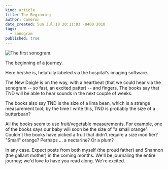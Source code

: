 ```yaml
---
kind: article
title: The Beginning
author: Cameron
date_created: Sun Jul 18 20:11:03 -0400 2010
tags:
  - sonogram
published: true
---
```


![The first sonogram.](/images/sonogram_1.jpg)

The beginning of a journey.

Here he/she is, helpfully labeled via the hospital's imaging software.

The New Daigle is on the way, with a heartbeat (that we could hear via the sonogram -- so fast, an excited patter) -- and fingers. The books say that TND will be able to hear sounds in the next couple of weeks.

The books also say TND is the size of a lima bean, which is a strange measurement tool; by the time I write this, TND is probably the size of a butterbean?

All the books seem to use fruit/vegetable measurements. For example, one of the books says our baby will soon be the size of "a small orange". Couldn't the books have picked a fruit that didn't require a size modifier? "Small" orange? Perhaps ... a nectarine? Or a plum?

In any case. Expect posts from both myself (the proud father) and Shannon (the gallant mother) in the coming months. We'll be journaling the entire journey; we'd love to have you read along. We're excited.